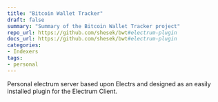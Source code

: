 ```yaml
---
title: "Bitcoin Wallet Tracker"
draft: false
summary: "Summary of the Bitcoin Wallet Tracker project"
repo_url: https://github.com/shesek/bwt#electrum-plugin
docs_url: https://github.com/shesek/bwt#electrum-plugin
categories:
- Indexers
tags:
- personal
---
```


Personal electrum server based upon Electrs and designed as an easily installed plugin for the Electrum Client.
